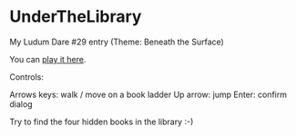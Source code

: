 UnderTheLibrary
===============

My Ludum Dare #29 entry (Theme: Beneath the Surface)

You can [play it here](http://delca.github.io/UnderTheLibrary).


Controls:

Arrows keys: walk / move on a book ladder
Up arrow: jump
Enter: confirm dialog

Try to find the four hidden books in the library :-)

